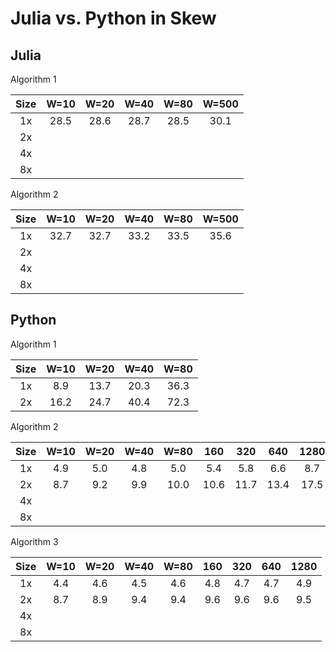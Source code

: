 Julia vs. Python in Skew
========================

## Julia ##

Algorithm 1

| Size | W=10 | W=20 | W=40 | W=80 | W=500|
|:----:|:----:|:----:|:----:|:----:|:----:|
|  1x  | 28.5 | 28.6 | 28.7 | 28.5 | 30.1 |
|  2x  | 
|  4x  |
|  8x  |

Algorithm 2

| Size | W=10 | W=20 | W=40 | W=80 | W=500|
|:----:|:----:|:----:|:----:|:----:|:----:|
|  1x  | 32.7 | 32.7 | 33.2 | 33.5 | 35.6 |
|  2x  | 
|  4x  |
|  8x  |

## Python ##

Algorithm 1

| Size | W=10 | W=20 | W=40 | W=80 |
|:----:|:----:|:----:|:----:|:----:|
|  1x  |  8.9 | 13.7 | 20.3 | 36.3 |
|  2x  | 16.2 | 24.7 | 40.4 | 72.3 |


Algorithm 2

| Size | W=10 | W=20 | W=40 | W=80 |  160 |  320 |  640 | 1280 |
|:----:|:----:|:----:|:----:|:----:|:----:|:----:|:----:|:----:|
|  1x  |  4.9 |  5.0 |  4.8 |  5.0 |  5.4 |  5.8 |  6.6 |  8.7 |
|  2x  |  8.7 |  9.2 |  9.9 | 10.0 | 10.6 | 11.7 | 13.4 | 17.5 |
|  4x  |
|  8x  |

Algorithm 3

| Size | W=10 | W=20 | W=40 | W=80 |  160 |  320 |  640 | 1280 |
|:----:|:----:|:----:|:----:|:----:|:----:|:----:|:----:|:----:|
|  1x  |  4.4 |  4.6 |  4.5 |  4.6 |  4.8 |  4.7 |  4.7 |  4.9 | 
|  2x  |  8.7 |  8.9 |  9.4 |  9.4 |  9.6 |  9.6 |  9.6 |  9.5 |
|  4x  |
|  8x  |

